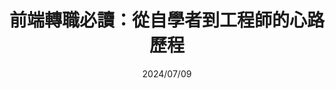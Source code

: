 ---
date: 2024/07/09
title: 前端轉職必讀：從自學者到工程師的心路歷程
slug: 'change-jobs'
imgSrc: 'https://github.com/hexschool/2022-web-layout-training/blob/main/2025-web-camp/desktop/blog/photo6.png?raw=true'
mobileImgSrc: 'https://github.com/hexschool/2022-web-layout-training/blob/main/2025-web-camp/mobile/blog/photo3.png?raw=true'
description: 能夠憑藉自學進入前端領域，聽起來令人振奮，但實際過程中可能遇到的挫折與疑慮，卻常常令人猶豫。回想當初我也是對程式一竅不通，卻在興趣的驅使下毅然踏上自學之路。今天想透過這篇文章，分享我的轉職經驗和一些調適心態的秘訣，盼能為有心投入前端領域的你提供一些力量與方向。
tags:
  - 轉職工程師
  - 學習心法
---